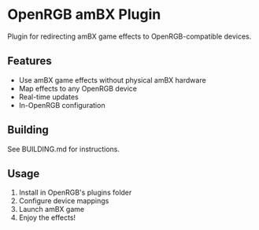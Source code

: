 # OpenRGB amBX Plugin

Plugin for redirecting amBX game effects to OpenRGB-compatible devices.

## Features

- Use amBX game effects without physical amBX hardware
- Map effects to any OpenRGB device
- Real-time updates
- In-OpenRGB configuration

## Building

See BUILDING.md for instructions.

## Usage

1. Install in OpenRGB's plugins folder
2. Configure device mappings
3. Launch amBX game
4. Enjoy the effects!